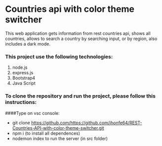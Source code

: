# Countries api with color theme switcher 

This web application gets information from rest countries api, shows all countries, allows to search a country by searching input, or by region, also includes a dark mode.



### This project use the following technologies:

1. node.js
2. express.js
4. Bootstrap4
5. Java Script


### To clone the repository and run the project, please follow this instructions:

####Type on vsc console:

- git clone https://github.com/https://github.com/jhonfe64/REST-Countries-API-with-color-theme-switcher.git
- npm i (to install all dependences) 
- nodemon index to run the server (in src folder) 
